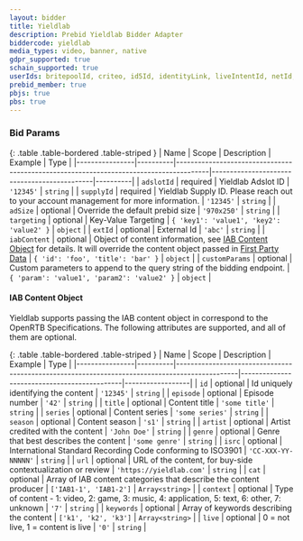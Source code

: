 ```yaml
---
layout: bidder
title: Yieldlab
description: Prebid Yieldlab Bidder Adapter
biddercode: yieldlab
media_types: video, banner, native
gdpr_supported: true
schain_supported: true
userIds: britepoolId, criteo, id5Id, identityLink, liveIntentId, netId, parrableId, pubCommonId, unifiedId
prebid_member: true
pbjs: true
pbs: true
---
```




### Bid Params

{: .table .table-bordered .table-striped }
| Name           | Scope    | Description                                                                           | Example                                     | Type     |
|----------------|----------|---------------------------------------------------------------------------------------|---------------------------------------------|----------|
| `adslotId`     | required | Yieldlab Adslot ID                                                                    | `'12345'`                                   | `string` |
| `supplyId`     | required | Yieldlab Supply ID. Please reach out to your account management for more information. | `'12345'`                                   | `string` |
| `adSize`       | optional | Override the default prebid size                                                      | `'970x250'`                                 | `string` |
| `targeting`    | optional | Key-Value Targeting                                                                   | `{ 'key1': 'value1', 'key2': 'value2' }`    | `object` |
| `extId`        | optional | External Id                                                                           | `'abc'`                                     | `string` |
| `iabContent`   | optional | Object of content information, see [IAB Content Object](#iab_content) for details. It will override the content object passed in [First Party Data](https://docs.prebid.org/features/firstPartyData.html)    | `{ 'id': 'foo', 'title': 'bar' }`           | `object` |
| `customParams` | optional | Custom parameters to append to the query string of the bidding endpoint.              | `{ 'param': 'value1', 'param2': 'value2' }` | `object` |

<a name="iab_content" />

#### IAB Content Object

Yieldlab supports passing the IAB content object in correspond to the OpenRTB Specifications.
The following attributes are supported, and all of them are optional.

{: .table .table-bordered .table-striped }
| Name           | Scope    | Description                                                                                   | Example                                     | Type             |
|----------------|----------|-----------------------------------------------------------------------------------------------|---------------------------------------------|------------------|
| `id`           | optional | Id uniquely identifying the content                                                           | `'12345'`                                   | `string`         |
| `episode`      | optional | Episode number                                                                                | `'42'`                                      | `string`         |
| `title`        | optional | Content title                                                                                 | `'some title'`                              | `string`         |
| `series`       | optional | Content series                                                                                | `'some series'`                             | `string`         |
| `season`       | optional | Content season                                                                                | `'s1'`                                      | `string`         |
| `artist`       | optional | Artist credited with the content                                                              | `'John Doe'`                                | `string`         |
| `genre`        | optional | Genre that best describes the content                                                         | `'some genre'`                              | `string`         |
| `isrc`         | optional | International Standard Recording Code conforming to ISO3901                                   | `'CC-XXX-YY-NNNNN'`                         | `string`         |
| `url`          | optional | URL of the content, for buy-side contextualization or review                                  | `'https://yieldlab.com'`                    | `string`         |
| `cat`          | optional | Array of IAB content categories that describe the content producer                            | `['IAB1-1', 'IAB1-2']`                      | `Array<string>`  |
| `context`      | optional | Type of content - 1: video, 2: game, 3: music, 4: application, 5: text, 6: other, 7: unknown  | `'7'`                                       | `string`         |
| `keywords`     | optional | Array of keywords describing the content                                                      | `['k1', 'k2', 'k3']`                        | `Array<string>`  |
| `live`         | optional | 0 = not live, 1 = content is live                                                             | `'0'`                                       | `string`         |
